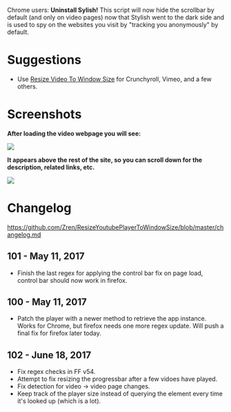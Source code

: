 Chrome users: **Uninstall Sylish!** This script will now hide the scrollbar by default (and only on video pages) now that Stylish went to the dark side and is used to spy on the websites you visit by "tracking you anonymously" by default.

# Suggestions
* Use [Resize Video To Window Size](https://greasyfork.org/en/scripts/10815-resize-video-to-window-size) for Crunchyroll, Vimeo, and a few others.

# Screenshots

**After loading the video webpage you will see:**

[![](https://i.imgur.com/GDeEDPA.png)](https://i.imgur.com/GDeEDPA.png)

**It appears above the rest of the site, so you can scroll down for the description, related links, etc.**

[![](https://i.imgur.com/RiodhIb.jpg)](https://i.imgur.com/RiodhIb.jpg)

# Changelog

https://github.com/Zren/ResizeYoutubePlayerToWindowSize/blob/master/changelog.md

## 101 - May 11, 2017

* Finish the last regex for applying the control bar fix on page load, control bar should now work in firefox.

## 100 - May 11, 2017

* Patch the player with a newer method to retrieve the app instance. Works for Chrome, but firefox needs one more regex update. Will push a final fix for firefox later today.

## 102 - June 18, 2017

* Fix regex checks in FF v54.
* Attempt to fix resizing the progressbar after a few vidoes have played.
* Fix detection for video -> video page changes.
* Keep track of the player size instead of querying the element every time it's looked up (which is a lot).
